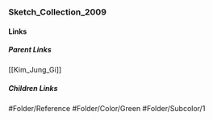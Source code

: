 ### Sketch_Collection_2009
#### Links
##### Parent Links
[[Kim_Jung_Gi]]
##### Children Links
#Folder/Reference
#Folder/Color/Green
#Folder/Subcolor/1
